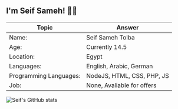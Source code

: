 ## I'm Seif Sameh! 👨‍💻


 Topic | Answer
------------ | -------------
Name: | Seif Sameh Tolba
Age: | Currently 14.5
Location: | Egypt
Languages: | English, Arabic, German
Programming Languages: | NodeJS, HTML, CSS, PHP, JS
Job: | None, Avaliable for offers


![Seif's GitHub stats](https://github-readme-stats.vercel.app/api?username=s-tolba&show_icons=true&theme=cobalt)

